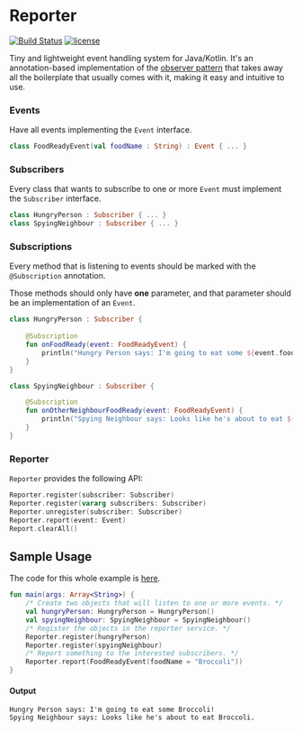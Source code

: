 # Reporter

[![Build Status](https://travis-ci.org/ImXico/reporter.svg?branch=master)](https://travis-ci.org/ImXico/reporter)
[![license](https://img.shields.io/github/license/mashape/apistatus.svg)](https://github.com/ImXico/reporter/blob/master/LICENSE.md)

Tiny and lightweight event handling system for Java/Kotlin. It's an annotation-based implementation of the [observer pattern](https://en.wikipedia.org/wiki/Observer_pattern) that takes away all the boilerplate that usually comes with it, making it easy and intuitive to use.

### Events
Have all events implementing the `Event` interface.
```kotlin
class FoodReadyEvent(val foodName : String) : Event { ... }
```

### Subscribers
Every class that wants to subscribe to one or more ```Event``` must implement the ```Subscriber``` interface.
```kotlin
class HungryPerson : Subscriber { ... }
class SpyingNeighbour : Subscriber { ... }
```

### Subscriptions
Every method that is listening to events should be marked with the `@Subscription` annotation.

Those methods should only have **one** parameter, and that parameter should be an implementation of an `Event`.
```kotlin
class HungryPerson : Subscriber {
 
    @Subscription
    fun onFoodReady(event: FoodReadyEvent) {
        println("Hungry Person says: I'm going to eat some ${event.foodName}!")
    }
}
```
```kotlin
class SpyingNeighbour : Subscriber {

    @Subscription
    fun onOtherNeighbourFoodReady(event: FoodReadyEvent) {
        println("Spying Neighbour says: Looks like he's about to eat ${event.foodName}...")
    }
}
```

### Reporter
`Reporter` provides the following API:
```kotlin
Reporter.register(subscriber: Subscriber)
Reporter.register(vararg subscribers: Subscriber) 
Reporter.unregister(subscriber: Subscriber)
Reporter.report(event: Event)
Report.clearAll()
```

## Sample Usage
The code for this whole example is [here](https://github.com/ImXico/Reporter/tree/master/src/example).
```kotlin
fun main(args: Array<String>) {
    /* Create two objects that will listen to one or more events. */
    val hungryPerson: HungryPerson = HungryPerson()
    val spyingNeighbour: SpyingNeighbour = SpyingNeighbour()
    /* Register the objects in the reporter service. */
    Reporter.register(hungryPerson)
    Reporter.register(spyingNeighbour)
    /* Report something to the interested subscribers. */
    Reporter.report(FoodReadyEvent(foodName = "Broccoli"))
}
```

#### Output
```
Hungry Person says: I'm going to eat some Broccoli!
Spying Neighbour says: Looks like he's about to eat Broccoli.
```
